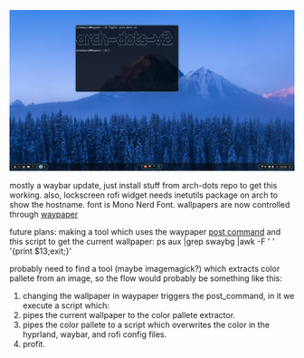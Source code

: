  ![screenshot](screenshot.png) 
 
mostly a waybar update, just install stuff from arch-dots repo to get this working. 
also, lockscreen rofi widget needs inetutils package on arch to show the hostname. 
font is Mono Nerd Font. 
wallpapers are now controlled through [waypaper](https://github.com/anufrievroman/waypaper) 
 
future plans: making a tool which uses the waypaper [post command](https://anufrievroman.gitbook.io/waypaper/configuration) and this script to get the current wallpaper: 
ps aux |grep swaybg |awk -F ' ' '{print $13;exit;}' 
 
probably need to find a tool (maybe imagemagick?) which extracts color pallete from an image, so the flow would probably be something like this: 
1. changing the wallpaper in waypaper triggers the post_command, in it we execute a script which: 
2. pipes the current wallpaper to the color pallete extractor. 
3. pipes the color pallete to a script which overwrites the color in the hyprland, waybar, and rofi config files. 
4. profit.
